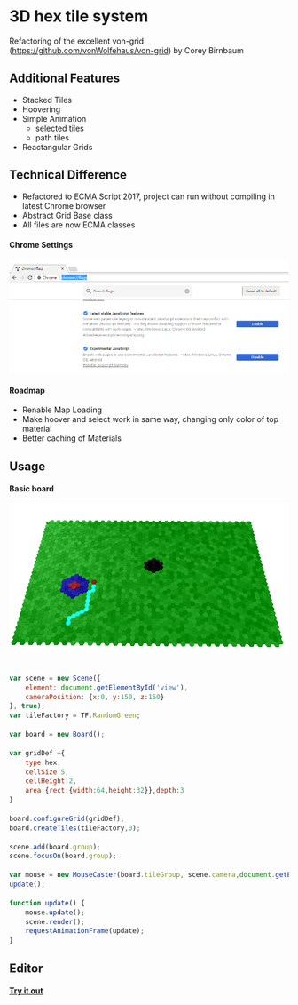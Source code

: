 # 3D hex tile system

Refactoring of the excellent von-grid (https://github.com/vonWolfehaus/von-grid) by Corey Birnbaum

## Additional Features 

- Stacked Tiles 
- Hoovering
- Simple Animation 
	- selected tiles
	- path tiles
- Reactangular Grids
  


## Technical Difference
- Refactored to ECMA Script 2017, project can run without compiling in latest Chrome browser 
- Abstract Grid Base class 
- All files are now ECMA classes

#### Chrome Settings

![screenshot](chrome.png)

#### Roadmap

- Renable Map Loading
- Make hoover and select work in same way, changing only color of top material
- Better caching of Materials


## Usage

#### Basic board

![screenshot](screenshot1.png)

```javascript

var scene = new Scene({
	element: document.getElementById('view'),
	cameraPosition: {x:0, y:150, z:150}
}, true);
var tileFactory = TF.RandomGreen;

var board = new Board();

var gridDef ={
	type:hex,
	cellSize:5,
	cellHeight:2,
	area:{rect:{width:64,height:32}},depth:3
}

board.configureGrid(gridDef);
board.createTiles(tileFactory,0);

scene.add(board.group);
scene.focusOn(board.group);

var mouse = new MouseCaster(board.tileGroup, scene.camera,document.getElementById("view"));
update();

function update() {
	mouse.update();
	scene.render();
	requestAnimationFrame(update);
}
```



## Editor

#### [Try it out](http://vonwolfehaus.github.io/von-grid/editor/)


